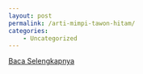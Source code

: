 ```yaml
---
layout: post
permalink: /arti-mimpi-tawon-hitam/
categories:
    - Uncategorized
---
```


[Baca Selengkapnya](/10)